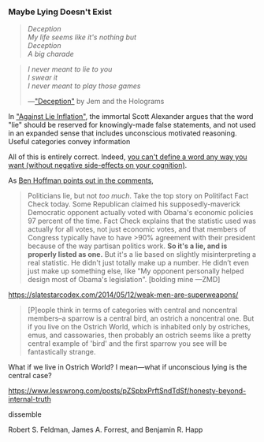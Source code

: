 ### Maybe Lying Doesn't Exist

> _Deception_  
> _My life seems like it's nothing but_  
> _Deception_  
> _A big charade_  

> _I never meant to lie to you_  
> _I swear it_  
> _I never meant to play those games_
>
> —["Deception"](https://www.youtube.com/watch?v=kQKs0eQHZRs) by Jem and the Holograms

In ["Against Lie Inflation"](https://slatestarcodex.com/2019/07/16/against-lie-inflation/), the immortal Scott Alexander argues that the word "lie" should be reserved for knowingly-made false statements, and not used in an expanded sense that includes unconscious motivated reasoning. Useful categories convey information 

All of this is entirely correct. Indeed, [you can't define a word any way you want (without negative side-effects on your cognition)](https://www.lesswrong.com/posts/FaJaCgqBKphrDzDSj/37-ways-that-words-can-be-wrong).






As [Ben Hoffman points out in the comments](https://slatestarcodex.com/2019/07/16/against-lie-inflation/#comment-777559), 


> Politicians lie, but not _too much_. Take the top story on Politifact Fact Check today. Some Republican claimed his supposedly-maverick Democratic opponent actually voted with Obama's economic policies 97 percent of the time. Fact Check explains that the statistic used was actually for all votes, not just economic votes, and that members of Congress typically have to have >90% agreement with their president because of the way partisan politics work. **So it's a lie, and is properly listed as one.** But it's a lie based on slightly misinterpreting a real statistic. He didn't just totally make up a number. He didn’t even just make up something else, like "My opponent personally helped design most of Obama's legislation". [bolding mine —ZMD]


https://slatestarcodex.com/2014/05/12/weak-men-are-superweapons/


> [P]eople think in terms of categories with central and noncentral members–a sparrow is a central bird, an ostrich a noncentral one. But if you live on the Ostrich World, which is inhabited only by ostriches, emus, and cassowaries, then probably an ostrich seems like a pretty central example of 'bird' and the first sparrow you see will be fantastically strange.

What if we live in Ostrich World? I mean—what if unconscious lying is the central case?

https://www.lesswrong.com/posts/pZSpbxPrftSndTdSf/honesty-beyond-internal-truth


dissemble


Robert S. Feldman, James A. Forrest, and Benjamin R. Happ
